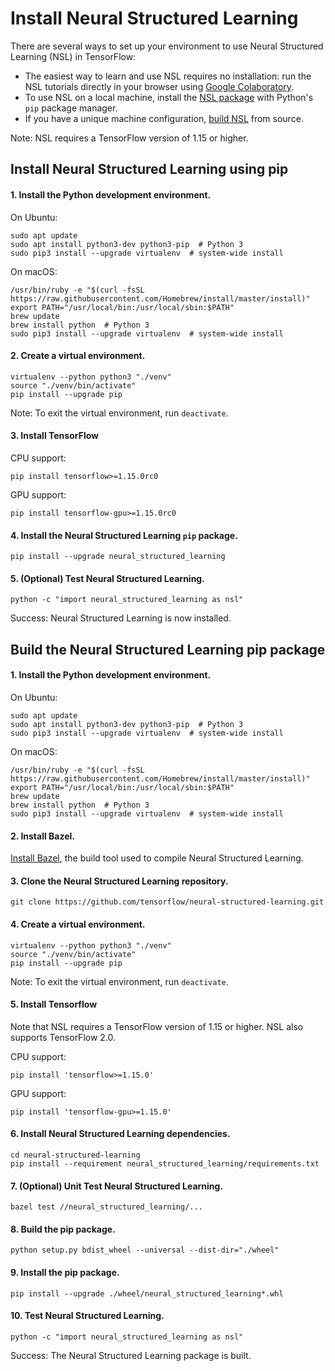 # Install Neural Structured Learning

There are several ways to set up your environment to use Neural Structured
Learning (NSL) in TensorFlow:

*   The easiest way to learn and use NSL requires no installation: run the NSL
    tutorials directly in your browser using
    [Google Colaboratory](https://colab.research.google.com/notebooks/welcome.ipynb).
*   To use NSL on a local machine, install the
    [NSL package](#install-neural-structured-learning-using-pip) with Python's
    `pip` package manager.
*   If you have a unique machine configuration,
    [build NSL](#build-the-neural-structured-learning-pip-package) from source.

Note: NSL requires a TensorFlow version of 1.15 or higher.

## Install Neural Structured Learning using pip

#### 1. Install the Python development environment.

On Ubuntu:

<pre class="prettyprint lang-bsh">
<code class="devsite-terminal">sudo apt update</code>
<code class="devsite-terminal">sudo apt install python3-dev python3-pip  # Python 3</code>
<code class="devsite-terminal">sudo pip3 install --upgrade virtualenv  # system-wide install</code>
</pre>

On macOS:

<pre class="prettyprint lang-bsh">
<code class="devsite-terminal">/usr/bin/ruby -e "$(curl -fsSL https://raw.githubusercontent.com/Homebrew/install/master/install)"</code>
<code class="devsite-terminal">export PATH="/usr/local/bin:/usr/local/sbin:$PATH"</code>
<code class="devsite-terminal">brew update</code>
<code class="devsite-terminal">brew install python  # Python 3</code>
<code class="devsite-terminal">sudo pip3 install --upgrade virtualenv  # system-wide install</code>
</pre>

#### 2. Create a virtual environment.

<pre class="prettyprint lang-bsh">
<code class="devsite-terminal">virtualenv --python python3 "./venv"</code>
<code class="devsite-terminal">source "./venv/bin/activate"</code>
<code class="devsite-terminal tfo-terminal-venv">pip install --upgrade pip</code>
</pre>

Note: To exit the virtual environment, run `deactivate`.

#### 3. Install TensorFlow

CPU support:

<pre class="prettyprint lang-bsh">
<code class="devsite-terminal tfo-terminal-venv">pip install tensorflow>=1.15.0rc0</code>
</pre>

GPU support:

<pre class="prettyprint lang-bsh">
<code class="devsite-terminal tfo-terminal-venv">pip install tensorflow-gpu>=1.15.0rc0</code>
</pre>

#### 4. Install the Neural Structured Learning `pip` package.

<pre class="prettyprint lang-bsh">
<code class="devsite-terminal tfo-terminal-venv">pip install --upgrade neural_structured_learning</code>
</pre>

#### 5. (Optional) Test Neural Structured Learning.

<pre class="prettyprint lang-bsh">
<code class="devsite-terminal tfo-terminal-venv">python -c "import neural_structured_learning as nsl"</code>
</pre>

Success: Neural Structured Learning is now installed.

## Build the Neural Structured Learning pip package

#### 1. Install the Python development environment.

On Ubuntu:

<pre class="prettyprint lang-bsh">
<code class="devsite-terminal">sudo apt update</code>
<code class="devsite-terminal">sudo apt install python3-dev python3-pip  # Python 3</code>
<code class="devsite-terminal">sudo pip3 install --upgrade virtualenv  # system-wide install</code>
</pre>

On macOS:

<pre class="prettyprint lang-bsh">
<code class="devsite-terminal">/usr/bin/ruby -e "$(curl -fsSL https://raw.githubusercontent.com/Homebrew/install/master/install)"</code>
<code class="devsite-terminal">export PATH="/usr/local/bin:/usr/local/sbin:$PATH"</code>
<code class="devsite-terminal">brew update</code>
<code class="devsite-terminal">brew install python  # Python 3</code>
<code class="devsite-terminal">sudo pip3 install --upgrade virtualenv  # system-wide install</code>
</pre>

#### 2. Install Bazel.

[Install Bazel](https://docs.bazel.build/versions/master/install.html), the
build tool used to compile Neural Structured Learning.

#### 3. Clone the Neural Structured Learning repository.

<pre class="prettyprint lang-bsh">
<code class="devsite-terminal">git clone https://github.com/tensorflow/neural-structured-learning.git</code>
</pre>

#### 4. Create a virtual environment.

<pre class="prettyprint lang-bsh">
<code class="devsite-terminal">virtualenv --python python3 "./venv"</code>
<code class="devsite-terminal">source "./venv/bin/activate"</code>
<code class="devsite-terminal tfo-terminal-venv">pip install --upgrade pip</code>
</pre>

Note: To exit the virtual environment, run `deactivate`.

#### 5. Install Tensorflow

Note that NSL requires a TensorFlow version of 1.15 or higher. NSL also supports
TensorFlow 2.0.

CPU support:

<pre class="prettyprint lang-bsh">
<code class="devsite-terminal tfo-terminal-venv">pip install 'tensorflow>=1.15.0'</code>
</pre>

GPU support:

<pre class="prettyprint lang-bsh">
<code class="devsite-terminal tfo-terminal-venv">pip install 'tensorflow-gpu>=1.15.0'</code>
</pre>

#### 6. Install Neural Structured Learning dependencies.

<pre class="prettyprint lang-bsh">
<code class="devsite-terminal">cd neural-structured-learning</code>
<code class="devsite-terminal tfo-terminal-venv">pip install --requirement neural_structured_learning/requirements.txt</code>
</pre>

#### 7. (Optional) Unit Test Neural Structured Learning.

<pre class="prettyprint lang-bsh">
<code class="devsite-terminal tfo-terminal-venv">bazel test //neural_structured_learning/...</code>
</pre>

#### 8. Build the pip package.

<pre class="prettyprint lang-bsh">
<code class="devsite-terminal tfo-terminal-venv">python setup.py bdist_wheel --universal --dist-dir="./wheel"</code>
</pre>

#### 9. Install the pip package.

<pre class="prettyprint lang-bsh">
<code class="devsite-terminal tfo-terminal-venv">pip install --upgrade ./wheel/neural_structured_learning*.whl</code>
</pre>

#### 10. Test Neural Structured Learning.

<pre class="prettyprint lang-bsh">
<code class="devsite-terminal tfo-terminal-venv">python -c "import neural_structured_learning as nsl"</code>
</pre>

Success: The Neural Structured Learning package is built.
